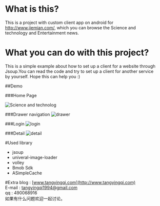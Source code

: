 # What is this?
This is a project with custom client app on android for http://www.jiemian.com/, which you can browse the Science and technology and Entertainment news.

# What you can do with this project?

This is a simple example about how to set up a client for a website through Jsoup.You can read the code and try to set up a client for another service by yourself. Hope this can help you :)

##Demo

###Home Page

![Science and technolog](http://7xrn7f.com1.z0.glb.clouddn.com/16-3-12/53931605.jpg)

###Drawer navigation
![drawer](http://7xrn7f.com1.z0.glb.clouddn.com/16-3-12/77041503.jpg)

###Login
![login](http://i12.tietuku.com/ba441e01d044a4db.png)

###Detail
![detail](http://7xrn7f.com1.z0.glb.clouddn.com/16-3-12/5098071.jpg)

#Used library

- jsoup
- univeral-image-loader
- volley
- Bmob Sdk
- ASimpleCache 

#Extra
blog : [www.tangyingqi.com](http://www.tangyingqi.com)   
E-mail : tangyingqi1994@gmail.com    
qq : 490068916    
如果有什么问题欢迎一起讨论。



